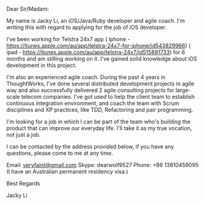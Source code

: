 Dear Sir/Madam:

My name is Jacky Li, an iOS/Java/Ruby developer and agile coach. I'm writing this with regard to applying for the job of iOS developer.

I've been working for Telstra 24x7 app ( iphone - https://itunes.apple.com/au/app/telstra-24x7-for-iphone/id543829966) ( ipad - https://itunes.apple.com/au/app/telstra-24x7/id515891733) for 6 months and am stilling working on it. I've gained solid knowledge about iOS development in this project. 

I'm also an experienced agile coach. During the past 4 years in ThoughtWorks, I've done several distributed development projects in agile way and also successfully delivered 2 agile consulting projects for large-scale telecom companies. I've got used to help the client team to establish continuous integration environment, and coach the team with Scrum disciplines and XP practices, like TDD, Refactoring and pair programming.

I'm looking for a job in which I can be part of the team who's building the product that can improve our everyday life. I'll take it as my true vocation, not just a job.

I can be contacted by the address provided below, if you have any questions, please come to me at any time.


Email: veryfaint@gmail.com
Skype: dearwolf9527
Phone: +86 13810459095 (I have an Australian permanent residency visa.)


Best Regards

Jacky Li